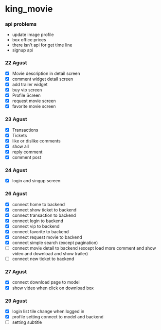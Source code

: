 # king_movie

### api problems
- update image profile
- box office prices
- there isn't api for get time line 
- signup api



### 22 Agust
- [x] Movie description in detail screen
- [x] comment widget detail screen
- [x] add trailer widget
- [x] buy vip screen
- [x] Profile Screen
- [x] request movie screen
- [x] favorite movie screen
  
### 23 Agust
- [x] Transactions
- [x] Tickets
- [x] like or dislike comments
- [x] show all
- [x] reply comment
- [x] comment post

### 24 Agust
- [x] login and singup screen


### 26 Agust
- [x] connect home to backend
- [x] connect show ticket to backend
- [x] connect transaction to backend
- [x] connect login to backend
- [x] connect vip to backend
- [x] connect favorite to backend
- [x] connect request movie to backend
- [x] connect simple search (except pagination)
- [ ] connect movie detail to backend (except load more comment and show video and download and show trailer)
- [ ] connect new ticket to backend

### 27 Agust 
- [x] connect download page to model
- [x] show video when click on download box

### 29 Agust
- [x] login list tile change when logged in
- [x] profile setting connect to model and backend
- [ ] setting subtitle